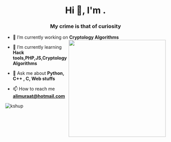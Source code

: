 
<h1 align="center">Hi 👋, I'm .</h1>
<h3 align="center" color="green">My crime is that of curiosity</h3>

- 🔭 I’m currently working on **Cryptology Algorithms** <img align="right" src="https://camo.githubusercontent.com/f20a2949d7b90ca1c13e98d3629d46415dd22d6af33d286e9243a1f2e4f44b30/68747470733a2f2f6d656469612e67697068792e636f6d2f6d656469612f676a72594477626a6e4b38783336785a494f2f67697068792e676966" width="305" data-canonical-src="https://media.giphy.com/media/gjrYDwbjnK8x36xZIO/giphy.gif" style="max-width:100%;">


- 🌱 I’m currently learning **Hack tools,PHP,JS,Cryptology Algorithms** 
- 💬 Ask me about **Python, C++ , C, Web stuffs**

- 📫 How to reach me **alimuraat@hotmail.com**




<p><img align="left" src="https://github-readme-stats.vercel.app/api/top-langs?username=kshup&show_icons=true&locale=en&layout=compact" alt="kshup" /></p>




